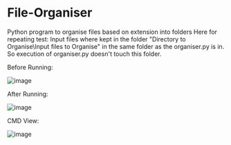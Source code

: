 # File-Organiser
Python program to organise files based on extension into folders
Here for repeating test: Input files where kept in the folder "Directory to Organise\Input files to Organise" in the same folder as the organiser.py is in. So execution of organiser.py doesn't touch this folder.

Before Running:  
  
![image](https://github.com/PreethiAnnJacob/File-Organiser/assets/25536510/92e2508a-580c-450e-8200-1505e38b1dea)  
  
After Running:  
  
![image](https://github.com/PreethiAnnJacob/File-Organiser/assets/25536510/2e098bfe-0324-4910-97d4-dc6ed1eb0686)  
  
CMD View:  
  
![image](https://github.com/PreethiAnnJacob/File-Organiser/assets/25536510/f077ad05-1e49-4b84-9ea5-1c7475306db3)  
